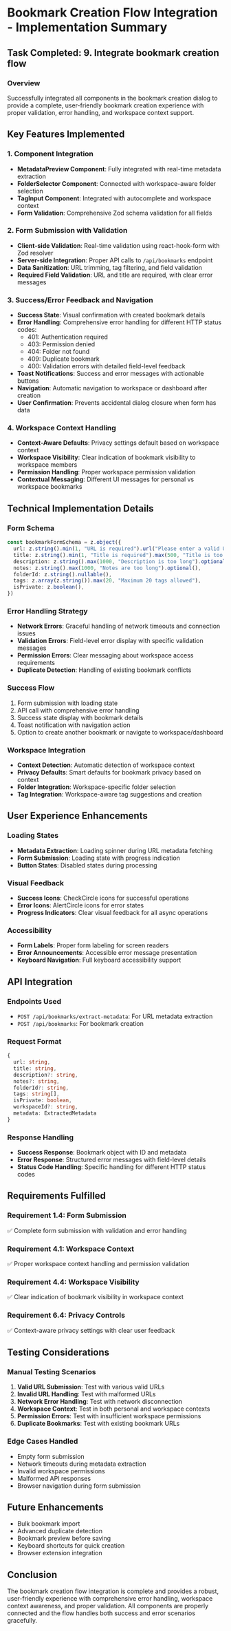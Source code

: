 # Bookmark Creation Flow Integration - Implementation Summary

## Task Completed: 9. Integrate bookmark creation flow

### Overview
Successfully integrated all components in the bookmark creation dialog to provide a complete, user-friendly bookmark creation experience with proper validation, error handling, and workspace context support.

## Key Features Implemented

### 1. Component Integration
- **MetadataPreview Component**: Fully integrated with real-time metadata extraction
- **FolderSelector Component**: Connected with workspace-aware folder selection
- **TagInput Component**: Integrated with autocomplete and workspace context
- **Form Validation**: Comprehensive Zod schema validation for all fields

### 2. Form Submission with Validation
- **Client-side Validation**: Real-time validation using react-hook-form with Zod resolver
- **Server-side Integration**: Proper API calls to `/api/bookmarks` endpoint
- **Data Sanitization**: URL trimming, tag filtering, and field validation
- **Required Field Validation**: URL and title are required, with clear error messages

### 3. Success/Error Feedback and Navigation
- **Success State**: Visual confirmation with created bookmark details
- **Error Handling**: Comprehensive error handling for different HTTP status codes:
  - 401: Authentication required
  - 403: Permission denied
  - 404: Folder not found
  - 409: Duplicate bookmark
  - 400: Validation errors with detailed field-level feedback
- **Toast Notifications**: Success and error messages with actionable buttons
- **Navigation**: Automatic navigation to workspace or dashboard after creation
- **User Confirmation**: Prevents accidental dialog closure when form has data

### 4. Workspace Context Handling
- **Context-Aware Defaults**: Privacy settings default based on workspace context
- **Workspace Visibility**: Clear indication of bookmark visibility to workspace members
- **Permission Handling**: Proper workspace permission validation
- **Contextual Messaging**: Different UI messages for personal vs workspace bookmarks

## Technical Implementation Details

### Form Schema
```typescript
const bookmarkFormSchema = z.object({
  url: z.string().min(1, "URL is required").url("Please enter a valid URL"),
  title: z.string().min(1, "Title is required").max(500, "Title is too long"),
  description: z.string().max(1000, "Description is too long").optional(),
  notes: z.string().max(1000, "Notes are too long").optional(),
  folderId: z.string().nullable(),
  tags: z.array(z.string()).max(20, "Maximum 20 tags allowed"),
  isPrivate: z.boolean(),
})
```

### Error Handling Strategy
- **Network Errors**: Graceful handling of network timeouts and connection issues
- **Validation Errors**: Field-level error display with specific validation messages
- **Permission Errors**: Clear messaging about workspace access requirements
- **Duplicate Detection**: Handling of existing bookmark conflicts

### Success Flow
1. Form submission with loading state
2. API call with comprehensive error handling
3. Success state display with bookmark details
4. Toast notification with navigation action
5. Option to create another bookmark or navigate to workspace/dashboard

### Workspace Integration
- **Context Detection**: Automatic detection of workspace context
- **Privacy Defaults**: Smart defaults for bookmark privacy based on context
- **Folder Integration**: Workspace-specific folder selection
- **Tag Integration**: Workspace-aware tag suggestions and creation

## User Experience Enhancements

### Loading States
- **Metadata Extraction**: Loading spinner during URL metadata fetching
- **Form Submission**: Loading state with progress indication
- **Button States**: Disabled states during processing

### Visual Feedback
- **Success Icons**: CheckCircle icons for successful operations
- **Error Icons**: AlertCircle icons for error states
- **Progress Indicators**: Clear visual feedback for all async operations

### Accessibility
- **Form Labels**: Proper form labeling for screen readers
- **Error Announcements**: Accessible error message presentation
- **Keyboard Navigation**: Full keyboard accessibility support

## API Integration

### Endpoints Used
- `POST /api/bookmarks/extract-metadata`: For URL metadata extraction
- `POST /api/bookmarks`: For bookmark creation

### Request Format
```typescript
{
  url: string,
  title: string,
  description?: string,
  notes?: string,
  folderId?: string,
  tags: string[],
  isPrivate: boolean,
  workspaceId?: string,
  metadata: ExtractedMetadata
}
```

### Response Handling
- **Success Response**: Bookmark object with ID and metadata
- **Error Response**: Structured error messages with field-level details
- **Status Code Handling**: Specific handling for different HTTP status codes

## Requirements Fulfilled

### Requirement 1.4: Form Submission
✅ Complete form submission with validation and error handling

### Requirement 4.1: Workspace Context
✅ Proper workspace context handling and permission validation

### Requirement 4.4: Workspace Visibility
✅ Clear indication of bookmark visibility in workspace context

### Requirement 6.4: Privacy Controls
✅ Context-aware privacy settings with clear user feedback

## Testing Considerations

### Manual Testing Scenarios
1. **Valid URL Submission**: Test with various valid URLs
2. **Invalid URL Handling**: Test with malformed URLs
3. **Network Error Handling**: Test with network disconnection
4. **Workspace Context**: Test in both personal and workspace contexts
5. **Permission Errors**: Test with insufficient workspace permissions
6. **Duplicate Bookmarks**: Test with existing bookmark URLs

### Edge Cases Handled
- Empty form submission
- Network timeouts during metadata extraction
- Invalid workspace permissions
- Malformed API responses
- Browser navigation during form submission

## Future Enhancements
- Bulk bookmark import
- Advanced duplicate detection
- Bookmark preview before saving
- Keyboard shortcuts for quick creation
- Browser extension integration

## Conclusion
The bookmark creation flow integration is complete and provides a robust, user-friendly experience with comprehensive error handling, workspace context awareness, and proper validation. All components are properly connected and the flow handles both success and error scenarios gracefully.